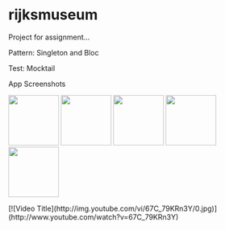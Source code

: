# rijksmuseum

Project for assignment...

Pattern: Singleton and Bloc

Test: Mocktail

App Screenshots
<p float="left">
  <img src="https://github.com/volusanmaz/rijksmuseum/assets/102143944/7b11a3a5-768b-40d0-a792-366eb27a62df" width="100">
  <img src="https://github.com/volusanmaz/rijksmuseum/assets/102143944/5d84f6ab-8781-4e11-956b-7c00211867fb" width="100">
  <img src="https://github.com/volusanmaz/rijksmuseum/assets/102143944/f97867bc-0a8a-4234-b20c-33a2af025526" width="100">
  <img src="https://github.com/volusanmaz/rijksmuseum/assets/102143944/5e049a44-6b30-4d46-a38c-18615700096a" width="100">
  <img src="https://github.com/volusanmaz/rijksmuseum/assets/102143944/91cb4201-cde3-4f4c-a2b3-202bca7d8c5a" width="100">
</p>

<p>
[![Video Title](http://img.youtube.com/vi/67C_79KRn3Y/0.jpg)](http://www.youtube.com/watch?v=67C_79KRn3Y)
</p>

